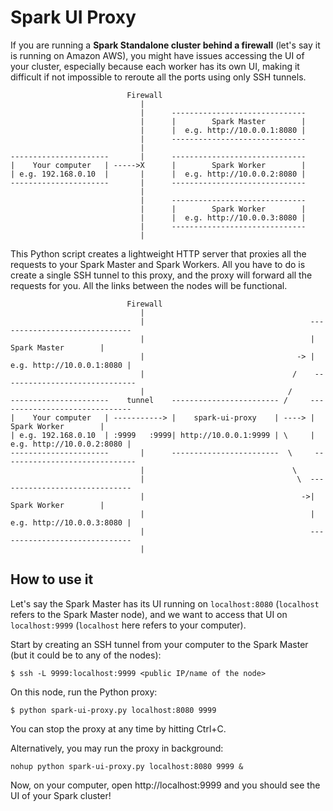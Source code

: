 # Spark UI Proxy

If you are running a **Spark Standalone cluster behind a firewall** (let's say it is running on Amazon AWS), you might have issues accessing the UI of your cluster, especially because each worker has its own UI, making it difficult if not impossible to reroute all the ports using only SSH tunnels.

```
                          Firewall
                             |
                             |      ------------------------------
                             |      |        Spark Master        |
                             |      |  e.g. http://10.0.0.1:8080 |
                             |      ------------------------------
                             |
----------------------       |      ------------------------------
|    Your computer   | ----->X      |        Spark Worker        |
| e.g. 192.168.0.10  |       |      |  e.g. http://10.0.0.2:8080 |
----------------------       |      ------------------------------
                             |
                             |      ------------------------------
                             |      |        Spark Worker        |
                             |      |  e.g. http://10.0.0.3:8080 |
                             |      ------------------------------
                             |
```

This Python script creates a lightweight HTTP server that proxies all the requests to your Spark Master and Spark Workers. All you have to do is create a single SSH tunnel to this proxy, and the proxy will forward all the requests for you. All the links between the nodes will be functional.

```
                          Firewall
                             |
                             |                                     ------------------------------
                             |                                     |        Spark Master        |
                             |                                  -> |  e.g. http://10.0.0.1:8080 |
                             |                                 /    ------------------------------
                             |                                /
----------------------    tunnel    ------------------------ /     ------------------------------
|    Your computer   | -----------> |    spark-ui-proxy    | ----> |        Spark Worker        |
| e.g. 192.168.0.10  | :9999   :9999| http://10.0.0.1:9999 | \     |  e.g. http://10.0.0.2:8080 |
----------------------       |      ------------------------  \     ------------------------------
                             |                                 \
                             |                                  \  ------------------------------
                             |                                   ->|        Spark Worker        |
                             |                                     |  e.g. http://10.0.0.3:8080 |
                             |                                     ------------------------------
                             |
```

## How to use it

Let's say the Spark Master has its UI running on `localhost:8080` (`localhost` refers to the Spark Master node), and we want to access that UI on `localhost:9999` (`localhost` here refers to your computer).

Start by creating an SSH tunnel from your computer to the Spark Master (but it could be to any of the nodes):

```
$ ssh -L 9999:localhost:9999 <public IP/name of the node>
```

On this node, run the Python proxy:

```
$ python spark-ui-proxy.py localhost:8080 9999
```

You can stop the proxy at any time by hitting Ctrl+C.

Alternatively, you may run the proxy in background:

```
nohup python spark-ui-proxy.py localhost:8080 9999 &
```

Now, on your computer, open http://localhost:9999 and you should see the UI of your Spark cluster!
